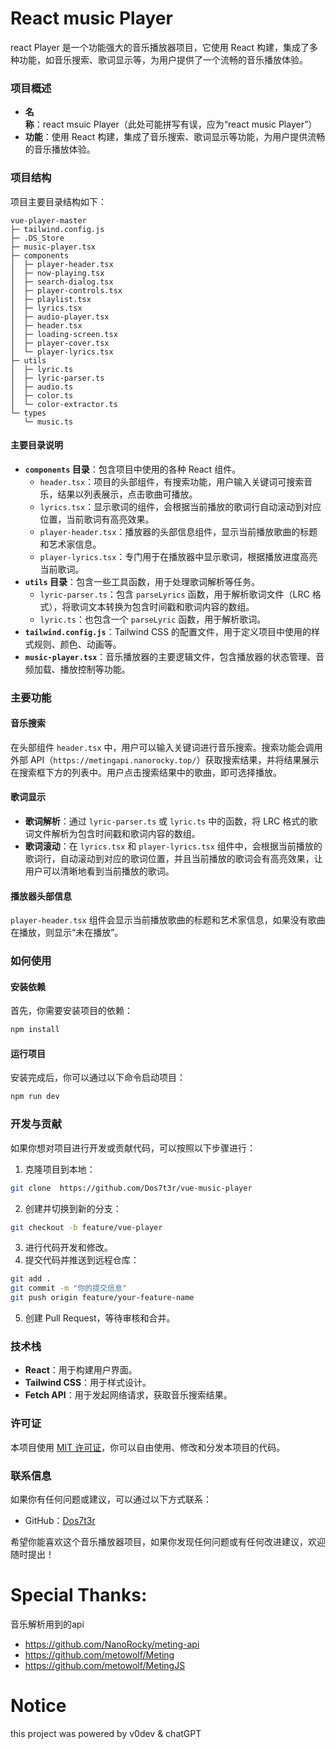 # React music Player

react Player 是一个功能强大的音乐播放器项目，它使用 React 构建，集成了多种功能，如音乐搜索、歌词显示等，为用户提供了一个流畅的音乐播放体验。


### 项目概述
- **名称**：react msuic Player（此处可能拼写有误，应为“react music Player”）
- **功能**：使用 React 构建，集成了音乐搜索、歌词显示等功能，为用户提供流畅的音乐播放体验。

### 项目结构
项目主要目录结构如下：
```
vue-player-master
├─ tailwind.config.js
├─ .DS_Store
├─ music-player.tsx
├─ components
│  ├─ player-header.tsx
│  ├─ now-playing.tsx
│  ├─ search-dialog.tsx
│  ├─ player-controls.tsx
│  ├─ playlist.tsx
│  ├─ lyrics.tsx
│  ├─ audio-player.tsx
│  ├─ header.tsx
│  ├─ loading-screen.tsx
│  ├─ player-cover.tsx
│  └─ player-lyrics.tsx
├─ utils
│  ├─ lyric.ts
│  ├─ lyric-parser.ts
│  ├─ audio.ts
│  ├─ color.ts
│  └─ color-extractor.ts
└─ types
   └─ music.ts
```

#### 主要目录说明
- **`components` 目录**：包含项目中使用的各种 React 组件。
  - `header.tsx`：项目的头部组件，有搜索功能，用户输入关键词可搜索音乐，结果以列表展示，点击歌曲可播放。
  - `lyrics.tsx`：显示歌词的组件，会根据当前播放的歌词行自动滚动到对应位置，当前歌词有高亮效果。
  - `player-header.tsx`：播放器的头部信息组件，显示当前播放歌曲的标题和艺术家信息。
  - `player-lyrics.tsx`：专门用于在播放器中显示歌词，根据播放进度高亮当前歌词。
- **`utils` 目录**：包含一些工具函数，用于处理歌词解析等任务。
  - `lyric-parser.ts`：包含 `parseLyrics` 函数，用于解析歌词文件（LRC 格式），将歌词文本转换为包含时间戳和歌词内容的数组。
  - `lyric.ts`：也包含一个 `parseLyric` 函数，用于解析歌词。
- **`tailwind.config.js`**：Tailwind CSS 的配置文件，用于定义项目中使用的样式规则、颜色、动画等。
- **`music-player.tsx`**：音乐播放器的主要逻辑文件，包含播放器的状态管理、音频加载、播放控制等功能。

### 主要功能

#### 音乐搜索
在头部组件 `header.tsx` 中，用户可以输入关键词进行音乐搜索。搜索功能会调用外部 API（`https://metingapi.nanorocky.top/`）获取搜索结果，并将结果展示在搜索框下方的列表中。用户点击搜索结果中的歌曲，即可选择播放。

#### 歌词显示
- **歌词解析**：通过 `lyric-parser.ts` 或 `lyric.ts` 中的函数，将 LRC 格式的歌词文件解析为包含时间戳和歌词内容的数组。
- **歌词滚动**：在 `lyrics.tsx` 和 `player-lyrics.tsx` 组件中，会根据当前播放的歌词行，自动滚动到对应的歌词位置，并且当前播放的歌词会有高亮效果，让用户可以清晰地看到当前播放的歌词。

#### 播放器头部信息
`player-header.tsx` 组件会显示当前播放歌曲的标题和艺术家信息，如果没有歌曲在播放，则显示“未在播放”。

### 如何使用

#### 安装依赖
首先，你需要安装项目的依赖：
```bash
npm install
```

#### 运行项目
安装完成后，你可以通过以下命令启动项目：
```bash
npm run dev
```

### 开发与贡献
如果你想对项目进行开发或贡献代码，可以按照以下步骤进行：
1. 克隆项目到本地：
```bash
git clone  https://github.com/Dos7t3r/vue-music-player
```
2. 创建并切换到新的分支：
```bash
git checkout -b feature/vue-player
```
3. 进行代码开发和修改。
4. 提交代码并推送到远程仓库：
```bash
git add .
git commit -m "你的提交信息"
git push origin feature/your-feature-name
```
5. 创建 Pull Request，等待审核和合并。

### 技术栈
- **React**：用于构建用户界面。
- **Tailwind CSS**：用于样式设计。
- **Fetch API**：用于发起网络请求，获取音乐搜索结果。

### 许可证
本项目使用 [MIT 许可证](https://opensource.org/licenses/MIT)，你可以自由使用、修改和分发本项目的代码。

### 联系信息
如果你有任何问题或建议，可以通过以下方式联系：
- GitHub：[Dos7t3r](https://github.com/dos7t3r)

希望你能喜欢这个音乐播放器项目，如果你发现任何问题或有任何改进建议，欢迎随时提出！

# Special Thanks:
音乐解析用到的api 
- https://github.com/NanoRocky/meting-api
- https://github.com/metowolf/Meting
- https://github.com/metowolf/MetingJS

# Notice
this project was powered by v0dev & chatGPT
